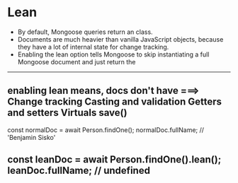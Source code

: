 # Lean
- By default, Mongoose queries return an <instance of the Mongoose Document> class. 
- Documents are much heavier than vanilla JavaScript objects, 
    because they have a lot of internal state for change tracking. 
- Enabling the lean option tells Mongoose 
    to skip instantiating a full Mongoose document and 
    just return the <Plain Old Javascript Object>
-------------------------------------------------------------------------------

enabling lean means, docs don't have ===>
    Change tracking
    Casting and validation
    Getters and setters
    Virtuals
    save()
-------------------------------------------------------------------------------
const normalDoc = await Person.findOne();
normalDoc.fullName;                                             // 'Benjamin Sisko' 

const leanDoc = await Person.findOne().lean();
leanDoc.fullName;                                               // undefined 
-------------------------------------------------------------------------------